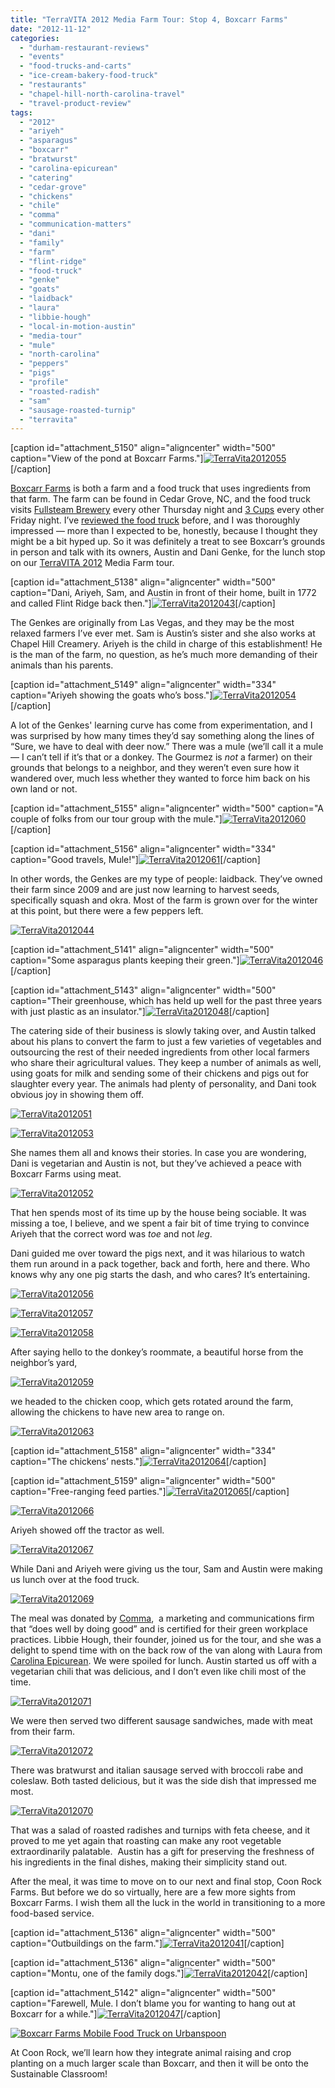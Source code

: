 ```yaml
---
title: "TerraVITA 2012 Media Farm Tour: Stop 4, Boxcarr Farms"
date: "2012-11-12"
categories: 
  - "durham-restaurant-reviews"
  - "events"
  - "food-trucks-and-carts"
  - "ice-cream-bakery-food-truck"
  - "restaurants"
  - "chapel-hill-north-carolina-travel"
  - "travel-product-review"
tags: 
  - "2012"
  - "ariyeh"
  - "asparagus"
  - "boxcarr"
  - "bratwurst"
  - "carolina-epicurean"
  - "catering"
  - "cedar-grove"
  - "chickens"
  - "chile"
  - "comma"
  - "communication-matters"
  - "dani"
  - "family"
  - "farm"
  - "flint-ridge"
  - "food-truck"
  - "genke"
  - "goats"
  - "laidback"
  - "laura"
  - "libbie-hough"
  - "local-in-motion-austin"
  - "media-tour"
  - "mule"
  - "north-carolina"
  - "peppers"
  - "pigs"
  - "profile"
  - "roasted-radish"
  - "sam"
  - "sausage-roasted-turnip"
  - "terravita"
---
```


\[caption id="attachment\_5150" align="aligncenter" width="500" caption="View of the pond at Boxcarr Farms."\][![](http://s3.amazonaws.com/thegourmez-wpmedia/2012/11/TerraVita2012055.jpg "TerraVita2012055")](http://s3.amazonaws.com/thegourmez-wpmedia/2012/11/TerraVita2012055.jpg)\[/caption\]

[Boxcarr Farms](http://www.boxcarrfarms.com/) is both a farm and a food truck that uses ingredients from that farm. The farm can be found in Cedar Grove, NC, and the food truck visits [Fullsteam Brewery](http://www.fullsteam.ag/) every other Thursday night and [3 Cups](http://3cups.net/) every other Friday night. I’ve [reviewed the food truck](http://www.thegourmez.com/2012/02/boxcarr-farms-food-truck/) before, and I was thoroughly impressed — more than I expected to be, honestly, because I thought they might be a bit hyped up. So it was definitely a treat to see Boxcarr’s grounds in person and talk with its owners, Austin and Dani Genke, for the lunch stop on our [TerraVITA 2012](http://terravitaevent.com/) Media Farm tour.

\[caption id="attachment\_5138" align="aligncenter" width="500" caption="Dani, Ariyeh, Sam, and Austin in front of their home, built in 1772 and called Flint Ridge back then."\][![](http://s3.amazonaws.com/thegourmez-wpmedia/2012/11/TerraVita2012043.jpg "TerraVita2012043")](http://s3.amazonaws.com/thegourmez-wpmedia/2012/11/TerraVita2012043.jpg)\[/caption\]

The Genkes are originally from Las Vegas, and they may be the most relaxed farmers I’ve ever met. Sam is Austin’s sister and she also works at Chapel Hill Creamery. Ariyeh is the child in charge of this establishment! He is the man of the farm, no question, as he’s much more demanding of their animals than his parents.

\[caption id="attachment\_5149" align="aligncenter" width="334" caption="Ariyeh showing the goats who’s boss."\][![](http://s3.amazonaws.com/thegourmez-wpmedia/2012/11/TerraVita2012054.jpg "TerraVita2012054")](http://s3.amazonaws.com/thegourmez-wpmedia/2012/11/TerraVita2012054.jpg)\[/caption\]

A lot of the Genkes' learning curve has come from experimentation, and I was surprised by how many times they’d say something along the lines of “Sure, we have to deal with deer now.” There was a mule (we’ll call it a mule — I can’t tell if it’s that or a donkey. The Gourmez is _not_ a farmer) on their grounds that belongs to a neighbor, and they weren’t even sure how it wandered over, much less whether they wanted to force him back on his own land or not.

\[caption id="attachment\_5155" align="aligncenter" width="500" caption="A couple of folks from our tour group with the mule."\][![](http://s3.amazonaws.com/thegourmez-wpmedia/2012/11/TerraVita2012060.jpg "TerraVita2012060")](http://s3.amazonaws.com/thegourmez-wpmedia/2012/11/TerraVita2012060.jpg)\[/caption\]

\[caption id="attachment\_5156" align="aligncenter" width="334" caption="Good travels, Mule!"\][![](http://s3.amazonaws.com/thegourmez-wpmedia/2012/11/TerraVita2012061.jpg "TerraVita2012061")](http://s3.amazonaws.com/thegourmez-wpmedia/2012/11/TerraVita2012061.jpg)\[/caption\]

In other words, the Genkes are my type of people: laidback. They’ve owned their farm since 2009 and are just now learning to harvest seeds, specifically squash and okra. Most of the farm is grown over for the winter at this point, but there were a few peppers left.

[![](http://s3.amazonaws.com/thegourmez-wpmedia/2012/11/TerraVita2012044.jpg "TerraVita2012044")](http://s3.amazonaws.com/thegourmez-wpmedia/2012/11/TerraVita2012044.jpg)

\[caption id="attachment\_5141" align="aligncenter" width="500" caption="Some asparagus plants keeping their green."\][![](http://s3.amazonaws.com/thegourmez-wpmedia/2012/11/TerraVita2012046.jpg "TerraVita2012046")](http://s3.amazonaws.com/thegourmez-wpmedia/2012/11/TerraVita2012046.jpg)\[/caption\]

\[caption id="attachment\_5143" align="aligncenter" width="500" caption="Their greenhouse, which has held up well for the past three years with just plastic as an insulator."\][![](http://s3.amazonaws.com/thegourmez-wpmedia/2012/11/TerraVita2012048.jpg "TerraVita2012048")](http://s3.amazonaws.com/thegourmez-wpmedia/2012/11/TerraVita2012048.jpg)\[/caption\]

The catering side of their business is slowly taking over, and Austin talked about his plans to convert the farm to just a few varieties of vegetables and outsourcing the rest of their needed ingredients from other local farmers who share their agricultural values. They keep a number of animals as well, using goats for milk and sending some of their chickens and pigs out for slaughter every year. The animals had plenty of personality, and Dani took obvious joy in showing them off.

[![](http://s3.amazonaws.com/thegourmez-wpmedia/2012/11/TerraVita2012051.jpg "TerraVita2012051")](http://s3.amazonaws.com/thegourmez-wpmedia/2012/11/TerraVita2012051.jpg)

[![](http://s3.amazonaws.com/thegourmez-wpmedia/2012/11/TerraVita2012053.jpg "TerraVita2012053")](http://s3.amazonaws.com/thegourmez-wpmedia/2012/11/TerraVita2012053.jpg)

She names them all and knows their stories. In case you are wondering, Dani is vegetarian and Austin is not, but they’ve achieved a peace with Boxcarr Farms using meat.

[![](http://s3.amazonaws.com/thegourmez-wpmedia/2012/11/TerraVita2012052.jpg "TerraVita2012052")](http://s3.amazonaws.com/thegourmez-wpmedia/2012/11/TerraVita2012052.jpg)

That hen spends most of its time up by the house being sociable. It was missing a toe, I believe, and we spent a fair bit of time trying to convince Ariyeh that the correct word was _toe_ and not _leg_.

Dani guided me over toward the pigs next, and it was hilarious to watch them run around in a pack together, back and forth, here and there. Who knows why any one pig starts the dash, and who cares? It’s entertaining.

[![](http://s3.amazonaws.com/thegourmez-wpmedia/2012/11/TerraVita2012056.jpg "TerraVita2012056")](http://s3.amazonaws.com/thegourmez-wpmedia/2012/11/TerraVita2012056.jpg)

[![](http://s3.amazonaws.com/thegourmez-wpmedia/2012/11/TerraVita2012057.jpg "TerraVita2012057")](http://s3.amazonaws.com/thegourmez-wpmedia/2012/11/TerraVita2012057.jpg)

[![](http://s3.amazonaws.com/thegourmez-wpmedia/2012/11/TerraVita2012058.jpg "TerraVita2012058")](http://s3.amazonaws.com/thegourmez-wpmedia/2012/11/TerraVita2012058.jpg)

After saying hello to the donkey’s roommate, a beautiful horse from the neighbor’s yard,

[![](http://s3.amazonaws.com/thegourmez-wpmedia/2012/11/TerraVita2012059.jpg "TerraVita2012059")](http://s3.amazonaws.com/thegourmez-wpmedia/2012/11/TerraVita2012059.jpg)

we headed to the chicken coop, which gets rotated around the farm, allowing the chickens to have new area to range on.

[![](http://s3.amazonaws.com/thegourmez-wpmedia/2012/11/TerraVita2012063.jpg "TerraVita2012063")](http://s3.amazonaws.com/thegourmez-wpmedia/2012/11/TerraVita2012063.jpg)

\[caption id="attachment\_5158" align="aligncenter" width="334" caption="The chickens’ nests."\][![](http://s3.amazonaws.com/thegourmez-wpmedia/2012/11/TerraVita2012064.jpg "TerraVita2012064")](http://s3.amazonaws.com/thegourmez-wpmedia/2012/11/TerraVita2012064.jpg)\[/caption\]

\[caption id="attachment\_5159" align="aligncenter" width="500" caption="Free-ranging feed parties."\][![](http://s3.amazonaws.com/thegourmez-wpmedia/2012/11/TerraVita2012065.jpg "TerraVita2012065")](http://s3.amazonaws.com/thegourmez-wpmedia/2012/11/TerraVita2012065.jpg)\[/caption\]

[![](http://s3.amazonaws.com/thegourmez-wpmedia/2012/11/TerraVita2012066.jpg "TerraVita2012066")](http://s3.amazonaws.com/thegourmez-wpmedia/2012/11/TerraVita2012066.jpg)

Ariyeh showed off the tractor as well.

[![](http://s3.amazonaws.com/thegourmez-wpmedia/2012/11/TerraVita2012067.jpg "TerraVita2012067")](http://s3.amazonaws.com/thegourmez-wpmedia/2012/11/TerraVita2012067.jpg)

While Dani and Ariyeh were giving us the tour, Sam and Austin were making us lunch over at the food truck.

[![](http://s3.amazonaws.com/thegourmez-wpmedia/2012/11/TerraVita2012069.jpg "TerraVita2012069")](http://s3.amazonaws.com/thegourmez-wpmedia/2012/11/TerraVita2012069.jpg)

The meal was donated by [Comma](http://cmatters.org "Comma, LLC"),  a marketing and communications firm that “does well by doing good” and is certified for their green workplace practices. Libbie Hough, their founder, joined us for the tour, and she was a delight to spend time with on the back row of the van along with Laura from [Carolina Epicurean](http://carolinaepicurean.com "Carolina Epicurean"). We were spoiled for lunch. Austin started us off with a vegetarian chili that was delicious, and I don’t even like chili most of the time.

[![](http://s3.amazonaws.com/thegourmez-wpmedia/2012/11/TerraVita2012071.jpg "TerraVita2012071")](http://s3.amazonaws.com/thegourmez-wpmedia/2012/11/TerraVita2012071.jpg)

We were then served two different sausage sandwiches, made with meat from their farm.

[![](http://s3.amazonaws.com/thegourmez-wpmedia/2012/11/TerraVita2012072.jpg "TerraVita2012072")](http://s3.amazonaws.com/thegourmez-wpmedia/2012/11/TerraVita2012072.jpg)

There was bratwurst and italian sausage served with broccoli rabe and coleslaw. Both tasted delicious, but it was the side dish that impressed me most.

[![](http://s3.amazonaws.com/thegourmez-wpmedia/2012/11/TerraVita2012070.jpg "TerraVita2012070")](http://s3.amazonaws.com/thegourmez-wpmedia/2012/11/TerraVita2012070.jpg)

That was a salad of roasted radishes and turnips with feta cheese, and it proved to me yet again that roasting can make any root vegetable extraordinarily palatable.  Austin has a gift for preserving the freshness of his ingredients in the final dishes, making their simplicity stand out.

After the meal, it was time to move on to our next and final stop, Coon Rock Farms. But before we do so virtually, here are a few more sights from Boxcarr Farms. I wish them all the luck in the world in transitioning to a more food-based service.

\[caption id="attachment\_5136" align="aligncenter" width="500" caption="Outbuildings on the farm."\][![](http://s3.amazonaws.com/thegourmez-wpmedia/2012/11/TerraVita2012041.jpg "TerraVita2012041")](http://s3.amazonaws.com/thegourmez-wpmedia/2012/11/TerraVita2012041.jpg)\[/caption\]

\[caption id="attachment\_5136" align="aligncenter" width="500" caption="Montu, one of the family dogs."\][![](http://s3.amazonaws.com/thegourmez-wpmedia/2012/11/TerraVita2012042.jpg "TerraVita2012042")](http://s3.amazonaws.com/thegourmez-wpmedia/2012/11/TerraVita2012042.jpg)\[/caption\]

\[caption id="attachment\_5142" align="aligncenter" width="500" caption="Farewell, Mule. I don’t blame you for wanting to hang out at Boxcarr for a while."\][![](http://s3.amazonaws.com/thegourmez-wpmedia/2012/11/TerraVita2012047.jpg "TerraVita2012047")](http://s3.amazonaws.com/thegourmez-wpmedia/2012/11/TerraVita2012047.jpg)\[/caption\]

[![Boxcarr Farms Mobile Food Truck on Urbanspoon](http://www.urbanspoon.com/b/link/1723258/minilink.gif)](http://www.urbanspoon.com/r/25/1723258/restaurant/Downtown-Durham/Boxcarr-Farms-Mobile-Food-Truck-Durham)

At Coon Rock, we’ll learn how they integrate animal raising and crop planting on a much larger scale than Boxcarr, and then it will be onto the Sustainable Classroom!
